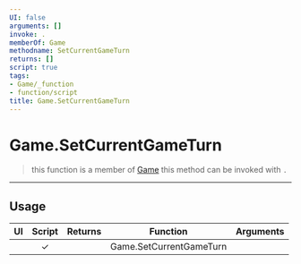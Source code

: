 ```yaml
---
UI: false
arguments: []
invoke: .
memberOf: Game
methodname: SetCurrentGameTurn
returns: []
script: true
tags:
- Game/_function
- function/script
title: Game.SetCurrentGameTurn
---
```

# Game.SetCurrentGameTurn
> this function is a member of [Game](civ-6/lua/Game.md)
> this method can be invoked with `.`
-----
## Usage
|  UI | Script | Returns | Function | Arguments |
|:---:|:------:|-------:|:--------:|:---------|
| |✓||Game.SetCurrentGameTurn||
